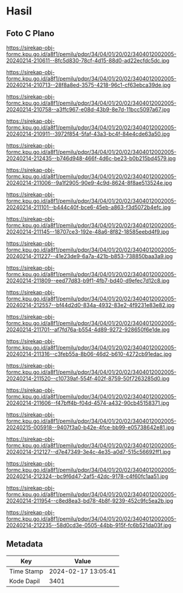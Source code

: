 # Hasil

## Foto C Plano

https://sirekap-obj-formc.kpu.go.id/a8f1/pemilu/pdpr/34/04/01/20/02/3404012002005-20240214-210611--8fc5d830-78cf-4d15-88d0-ad22ecfdc5dc.jpg

https://sirekap-obj-formc.kpu.go.id/a8f1/pemilu/pdpr/34/04/01/20/02/3404012002005-20240214-210713--28f8a8ed-3575-4218-96c1-cf63ebca39de.jpg

https://sirekap-obj-formc.kpu.go.id/a8f1/pemilu/pdpr/34/04/01/20/02/3404012002005-20240214-210758--a3ffc967-e08d-43b9-8e7d-11bcc5097a67.jpg

https://sirekap-obj-formc.kpu.go.id/a8f1/pemilu/pdpr/34/04/01/20/02/3404012002005-20240214-210911--3972f854-5faf-43a3-bc4f-84e4cde63a50.jpg

https://sirekap-obj-formc.kpu.go.id/a8f1/pemilu/pdpr/34/04/01/20/02/3404012002005-20240214-212435--b746d948-466f-4d6c-be23-b0b215bd4579.jpg

https://sirekap-obj-formc.kpu.go.id/a8f1/pemilu/pdpr/34/04/01/20/02/3404012002005-20240214-211006--9a1f2905-90e9-4c9d-8624-8f8ae513524e.jpg

https://sirekap-obj-formc.kpu.go.id/a8f1/pemilu/pdpr/34/04/01/20/02/3404012002005-20240214-211101--b444c40f-bce6-45eb-a863-f3d5072b4efc.jpg

https://sirekap-obj-formc.kpu.go.id/a8f1/pemilu/pdpr/34/04/01/20/02/3404012002005-20240214-211145--18707ce3-192e-48a6-8f82-18585eebd4f9.jpg

https://sirekap-obj-formc.kpu.go.id/a8f1/pemilu/pdpr/34/04/01/20/02/3404012002005-20240214-211227--41e23de9-6a7a-421b-b853-738850baa3a9.jpg

https://sirekap-obj-formc.kpu.go.id/a8f1/pemilu/pdpr/34/04/01/20/02/3404012002005-20240214-211809--eed77d83-b9f1-4fb7-bd40-d9efec7d12c8.jpg

https://sirekap-obj-formc.kpu.go.id/a8f1/pemilu/pdpr/34/04/01/20/02/3404012002005-20240214-212557--bf44d2d0-834a-4932-83e2-4f9231e83e82.jpg

https://sirekap-obj-formc.kpu.go.id/a8f1/pemilu/pdpr/34/04/01/20/02/3404012002005-20240214-211701--af7fd76a-b554-4d89-9272-928650f6e1de.jpg

https://sirekap-obj-formc.kpu.go.id/a8f1/pemilu/pdpr/34/04/01/20/02/3404012002005-20240214-211316--c3feb55a-8b06-46d2-b610-4272cb91edac.jpg

https://sirekap-obj-formc.kpu.go.id/a8f1/pemilu/pdpr/34/04/01/20/02/3404012002005-20240214-211520--c10739af-554f-402f-8759-50f7263285d0.jpg

https://sirekap-obj-formc.kpu.go.id/a8f1/pemilu/pdpr/34/04/01/20/02/3404012002005-20240214-211606--f47bff4b-f04d-4574-a432-90cb45158371.jpg

https://sirekap-obj-formc.kpu.go.id/a8f1/pemilu/pdpr/34/04/01/20/02/3404012002005-20240215-005918--9407f3a0-b42e-4fce-bb99-e05738642e81.jpg

https://sirekap-obj-formc.kpu.go.id/a8f1/pemilu/pdpr/34/04/01/20/02/3404012002005-20240214-212127--d7e47349-3e4c-4e35-a0d7-515c56692ff1.jpg

https://sirekap-obj-formc.kpu.go.id/a8f1/pemilu/pdpr/34/04/01/20/02/3404012002005-20240214-212324--bc9f6d47-2af5-42dc-9178-c4f60fc1aa51.jpg

https://sirekap-obj-formc.kpu.go.id/a8f1/pemilu/pdpr/34/04/01/20/02/3404012002005-20240214-211954--c8ed8ea3-bd78-4b8f-9239-452c9fc5ea2b.jpg

https://sirekap-obj-formc.kpu.go.id/a8f1/pemilu/pdpr/34/04/01/20/02/3404012002005-20240214-212235--58d0cd3e-0505-44bb-915f-fc6b521da03f.jpg


## Metadata

| Key        | Value               |
| ---------- | ------------------- |
| Time Stamp | 2024-02-17 13:05:41 |
| Kode Dapil | 3401                |



